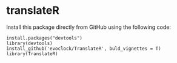 # translateR
Install this package directly from GitHub using the following code:

```{r}
install.packages("devtools")
library(devtools)
install_github('evoclock/TranslateR', buld_vignettes = T)
library(TranslateR)
```